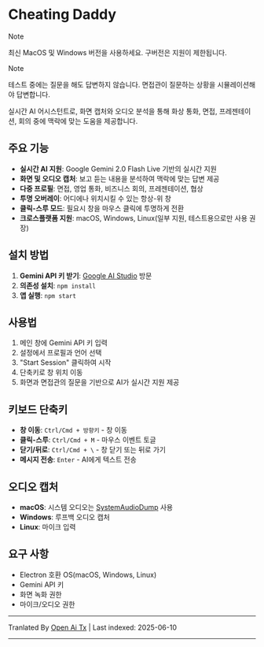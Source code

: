 # Cheating Daddy

> [!NOTE]  
> 최신 MacOS 및 Windows 버전을 사용하세요. 구버전은 지원이 제한됩니다.

> [!NOTE]  
> 테스트 중에는 질문을 해도 답변하지 않습니다. 면접관이 질문하는 상황을 시뮬레이션해야 답변합니다.

실시간 AI 어시스턴트로, 화면 캡처와 오디오 분석을 통해 화상 통화, 면접, 프레젠테이션, 회의 중에 맥락에 맞는 도움을 제공합니다.

## 주요 기능

- **실시간 AI 지원**: Google Gemini 2.0 Flash Live 기반의 실시간 지원
- **화면 및 오디오 캡처**: 보고 듣는 내용을 분석하여 맥락에 맞는 답변 제공
- **다중 프로필**: 면접, 영업 통화, 비즈니스 회의, 프레젠테이션, 협상
- **투명 오버레이**: 어디에나 위치시킬 수 있는 항상-위 창
- **클릭-스루 모드**: 필요시 창을 마우스 클릭에 투명하게 전환
- **크로스플랫폼 지원**: macOS, Windows, Linux(일부 지원, 테스트용으로만 사용 권장)

## 설치 방법

1. **Gemini API 키 받기**: [Google AI Studio](https://aistudio.google.com/apikey) 방문
2. **의존성 설치**: `npm install`
3. **앱 실행**: `npm start`

## 사용법

1. 메인 창에 Gemini API 키 입력
2. 설정에서 프로필과 언어 선택
3. "Start Session" 클릭하여 시작
4. 단축키로 창 위치 이동
5. 화면과 면접관의 질문을 기반으로 AI가 실시간 지원 제공

## 키보드 단축키

- **창 이동**: `Ctrl/Cmd + 방향키` - 창 이동
- **클릭-스루**: `Ctrl/Cmd + M` - 마우스 이벤트 토글
- **닫기/뒤로**: `Ctrl/Cmd + \` - 창 닫기 또는 뒤로 가기
- **메시지 전송**: `Enter` - AI에게 텍스트 전송

## 오디오 캡처

- **macOS**: 시스템 오디오는 [SystemAudioDump](https://github.com/Mohammed-Yasin-Mulla/Sound) 사용
- **Windows**: 루프백 오디오 캡처
- **Linux**: 마이크 입력

## 요구 사항

- Electron 호환 OS(macOS, Windows, Linux)
- Gemini API 키
- 화면 녹화 권한
- 마이크/오디오 권한

---

Tranlated By [Open Ai Tx](https://github.com/OpenAiTx/OpenAiTx) | Last indexed: 2025-06-10

---